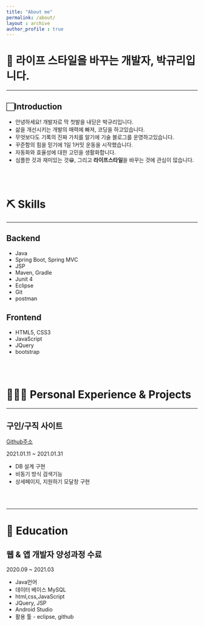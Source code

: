 ```yaml
---
title: "About me"
permalink: /about/
layout : archive
author_profile : true
---
```


# 💁 라이프 스타일을 바꾸는 개발자, 박규리입니다.
---
## 🏻Introduction

- 안녕하세요! 개발자로 막 첫발을 내딛은 박규리입니다.
- 삶을 개선시키는 개발의 매력에 빠져, 코딩을 하고있습니다.
- 무엇보다도 기록의 진짜 가치를 알기에 기술 블로그를 운영하고있습니다.
- 꾸준함의 힘을 믿기에 1일 1커밋 운동을 시작했습니다.
- 자동화와 효율성에 대한 고민을 생활화합니다.
- 심플한 것과 재미있는 것😁, 그리고 **라이프스타일**을 바꾸는 것에 관심이 많습니다.

<br/>
<br/>

# ⛏️ Skills
---
## Backend

- Java
- Spring Boot, Spring MVC
- JSP
- Maven, Gradle
- Junit 4
- Eclipse
- Git
- postman

## Frontend

- HTML5, CSS3
- JavaScript
- JQuery
- bootstrap

<br/>
<br/>

# 👩🏻‍💻 Personal Experience & Projects
---
## 구인/구직 사이트

[Github주소](https://github.com/akflzmsdjsl/careerBasket)

2021.01.11 ~ 2021.01.31

- DB 설계 구현
- 비동기 방식 검색기능
- 상세페이지, 지원하기 모달창 구현
<br/>
<br/>

---
# 📄 Education

## 웹 & 앱 개발자 양성과정 수료

2020.09 ~ 2021.03

- Java언어
- 데이터 베이스 MySQL
- html,css,JavaScript
- JQuery, JSP
- Android Studio
- 활용 툴 - eclipse, github


